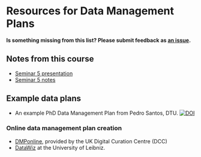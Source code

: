 # Resources for Data Management Plans

**Is something missing from this list? Please submit feedback as [an issue](../../issues).**

## Notes from this course
- [Seminar 5 presentation](../../10_seminar5/seminar_05_slides_draft.pdf)
- [Seminar 5 notes](../../10_seminar5/notes/readme.md)

## Example data plans
- An example PhD Data Management Plan from Pedro Santos, DTU. [![DOI](https://zenodo.org/badge/DOI/10.5281/zenodo.4009127.svg)](https://doi.org/10.5281/zenodo.4009127)

### Online data management plan creation
- [DMPonline](https://dmponline.dcc.ac.uk/), provided by the UK Digital Curation Centre (DCC)
- [DataWiz](https://datawiz.leibniz-psychology.org/DataWiz/) at the University of Leibniz.
